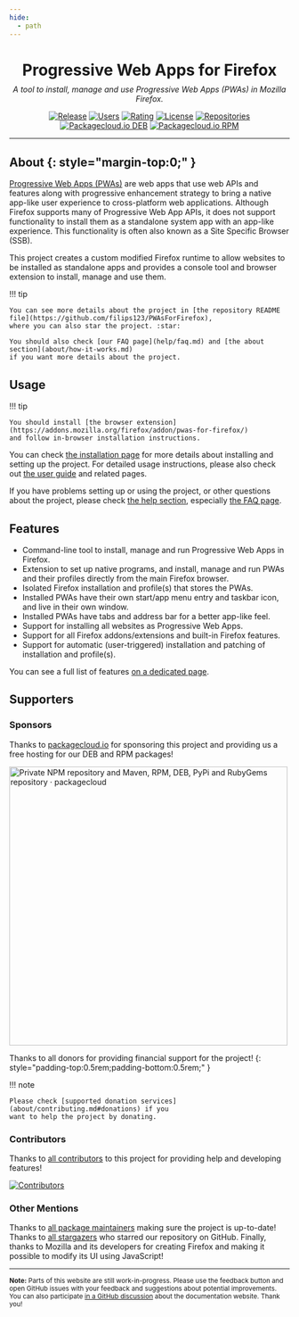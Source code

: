 ```yaml
---
hide:
  - path
---
```


<style>
.md-sidebar--primary {
  visibility: hidden;
}
</style>

<div style="text-align:center;">
<h1 style="margin-bottom:0.35em;">Progressive Web Apps for Firefox</h1>
<em>A tool to install, manage and use Progressive Web Apps (PWAs) in Mozilla Firefox.</em>
</div>

<div style="text-align:center;" markdown>

[![Release](https://img.shields.io/github/v/release/filips123/PWAsForFirefox?sort=semver&style=flat-square)](https://github.com/filips123/PWAsForFirefox/releases/latest)
[![Users](https://img.shields.io/amo/users/pwas-for-firefox?style=flat-square)](https://addons.mozilla.org/firefox/addon/pwas-for-firefox/)
[![Rating](https://img.shields.io/amo/rating/pwas-for-firefox?style=flat-square)](https://addons.mozilla.org/firefox/addon/pwas-for-firefox/reviews/)
[![License](https://img.shields.io/github/license/filips123/PWAsForFirefox?style=flat-square)](https://github.com/filips123/PWAsForFirefox/blob/main/LICENSE)
[![Repositories](https://img.shields.io/repology/repositories/firefoxpwa?style=flat-square)](https://repology.org/project/firefoxpwa/versions)
[![Packagecloud.io DEB](https://img.shields.io/badge/deb-packagecloud.io-844fec.svg?style=flat-square)](https://packagecloud.io/filips/FirefoxPWA)
[![Packagecloud.io RPM](https://img.shields.io/badge/rpm-packagecloud.io-844fec.svg?style=flat-square)](https://packagecloud.io/filips/FirefoxPWA)

</div>

---

<!-- Once MkDocs Material card grids are publicly available (Goat's Horn) -->
<!-- We can try to use them to make this page look better and more "attractive" -->
<!-- Also add links to specific documentation pages, screenshots, descriptions, etc. -->

## About {: style="margin-top:0;" }

[Progressive Web Apps (PWAs)](https://developer.mozilla.org/docs/Web/Progressive_web_apps)
are web apps that use web APIs and features along with progressive enhancement strategy to
bring a native app-like user experience to cross-platform web applications. Although
Firefox supports many of Progressive Web App APIs, it does not support functionality to
install them as a standalone system app with an app-like experience. This functionality is
often also known as a Site Specific Browser (SSB).

This project creates a custom modified Firefox runtime to allow websites to be installed
as standalone apps and provides a console tool and browser extension to install, manage
and use them.

!!! tip

    You can see more details about the project in [the repository README file](https://github.com/filips123/PWAsForFirefox),
    where you can also star the project. :star:

    You should also check [our FAQ page](help/faq.md) and [the about section](about/how-it-works.md)
    if you want more details about the project.

## Usage

!!! tip

    You should install [the browser extension](https://addons.mozilla.org/firefox/addon/pwas-for-firefox/)
    and follow in-browser installation instructions.

You can check [the installation page](installation/requirements.md) for more details about
installing and setting up the project. For detailed usage instructions, please also check out
[the user guide](user-guide/extension.md) and related pages.

<!-- If you are a developer who wants to integrate PWAsForFirefox with your own projects
and applications, please check out [the developer guide](TODO). -->

If you have problems setting up or using the project, or other questions about the project,
please check [the help section](help/support.md), especially [the FAQ page](help/faq.md).

## Features

<!-- This part is currently shared between the main README, homepage and features page -->
<!-- We should try to do something about this in the future -->

* Command-line tool to install, manage and run Progressive Web Apps in Firefox.
* Extension to set up native programs, and install, manage and run PWAs and their profiles directly from the main Firefox browser.
* Isolated Firefox installation and profile(s) that stores the PWAs.
* Installed PWAs have their own start/app menu entry and taskbar icon, and live in their own window.
* Installed PWAs have tabs and address bar for a better app-like feel.
* Support for installing all websites as Progressive Web Apps.
* Support for all Firefox addons/extensions and built-in Firefox features.
* Support for automatic (user-triggered) installation and patching of installation and profile(s).

You can see a full list of features [on a dedicated page](about/supported-features.md).

## Supporters

<!-- Headings here need to use HTML, so they don't appear in the table of contents -->

<h3>Sponsors</h3>

Thanks to [packagecloud.io](https://packagecloud.io/) for sponsoring this project and
providing us a free hosting for our DEB and RPM packages!

[<img src="https://assets-production.packagecloud.io/assets/packagecloud-logo-light-7fa6e801ee96415eed86693c85c4b0bbb20f9cf2b63fc11736ab597661fb5c0d.png" alt="Private NPM repository and Maven, RPM, DEB, PyPi and RubyGems repository · packagecloud" width="500">](https://packagecloud.io/)

Thanks to all donors for providing financial support for the project!
{: style="padding-top:0.5rem;padding-bottom:0.5rem;" }

!!! note

    Please check [supported donation services](about/contributing.md#donations) if you
    want to help the project by donating.

<h3>Contributors</h3>

Thanks to [all contributors](https://github.com/filips123/PWAsForFirefox/graphs/contributors)
to this project for providing help and developing features!

[![Contributors](https://contrib.rocks/image?repo=filips123/PWAsForFirefox)](https://github.com/filips123/PWAsForFirefox/graphs/contributors)

<h3>Other Mentions</h3>

Thanks to [all package maintainers](https://repology.org/project/firefoxpwa/information)
making sure the project is up-to-date! Thanks to [all stargazers](https://github.com/filips123/PWAsForFirefox/stargazers)
who starred our repository on GitHub. Finally, thanks to Mozilla and its developers for
creating Firefox and making it possible to modify its UI using JavaScript!

---

<small markdown>**Note:** Parts of this website are still work-in-progress. Please use the
feedback button and open GitHub issues with your feedback and suggestions about potential
improvements. You can also participate [in a GitHub discussion](https://github.com/filips123/PWAsForFirefox/discussions/335)
about the documentation website. Thank you!</small>
